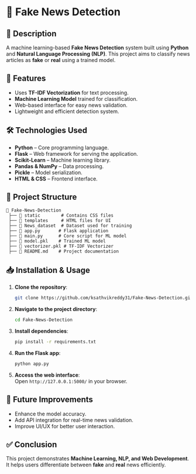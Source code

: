 # 📰 Fake News Detection

## 📖 Description
A machine learning-based **Fake News Detection** system built using **Python** and **Natural Language Processing (NLP)**. This project aims to classify news articles as **fake** or **real** using a trained model.

## 🚀 Features
- Uses **TF-IDF Vectorization** for text processing.
- **Machine Learning Model** trained for classification.
- Web-based interface for easy news validation.
- Lightweight and efficient detection system.

## 🛠️ Technologies Used
- **Python** – Core programming language.
- **Flask** – Web framework for serving the application.
- **Scikit-Learn** – Machine learning library.
- **Pandas & NumPy** – Data processing.
- **Pickle** – Model serialization.
- **HTML & CSS** – Frontend interface.

## 📂 Project Structure
```
📁 Fake-News-Detection
 ├── 📁 static        # Contains CSS files
 ├── 📁 templates     # HTML files for UI
 ├── 📁 News_dataset  # Dataset used for training
 ├── 📜 app.py       # Flask application
 ├── 📜 main.py      # Core script for ML model
 ├── 📜 model.pkl    # Trained ML model
 ├── 📜 vectorizer.pkl # TF-IDF Vectorizer
 ├── 📜 README.md    # Project documentation
```

## 📥 Installation & Usage
1. **Clone the repository**:
   ```bash
   git clone https://github.com/ksathvikreddy31/Fake-News-Detection.git
   ```
2. **Navigate to the project directory**:
   ```bash
   cd Fake-News-Detection
   ```
3. **Install dependencies**:
   ```bash
   pip install -r requirements.txt
   ```
4. **Run the Flask app**:
   ```bash
   python app.py
   ```
5. **Access the web interface**:  
   Open `http://127.0.0.1:5000/` in your browser.

## 🎯 Future Improvements
- Enhance the model accuracy.
- Add API integration for real-time news validation.
- Improve UI/UX for better user interaction.

## ✅ Conclusion
This project demonstrates **Machine Learning, NLP, and Web Development**. It helps users differentiate between **fake** and **real** news efficiently.
